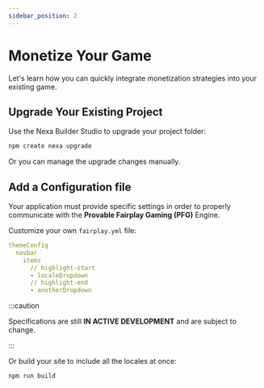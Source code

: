 ```yaml
---
sidebar_position: 2
---
```


# Monetize Your Game

Let's learn how you can quickly integrate monetization strategies into your existing game.

## Upgrade Your Existing Project

Use the Nexa Builder Studio to upgrade your project folder:

```bash
npm create nexa upgrade
```

Or you can manage the upgrade changes manually.

## Add a Configuration file

Your application must provide specific settings in order to properly communicate with the __Provable Fairplay Gaming (PFG)__ Engine.

Customize your own `fairplay.yml` file:

```yaml title="fairplay.yml"
themeConfig
  navbar
    items
      // highlight-start
      - localeDropdown
      // highlight-end
      - anotherDropdown
```

:::caution

Specifications are still __IN ACTIVE DEVELOPMENT__ and are subject to change.

:::

Or build your site to include all the locales at once:

```bash
npm run build
```
